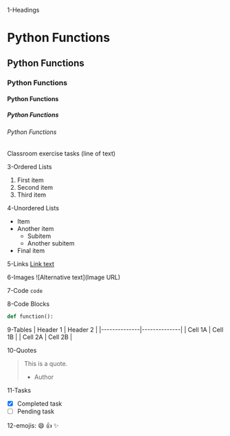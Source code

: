 1-Headings
# Python Functions
## Python Functions
### Python Functions
#### Python Functions
##### Python Functions
###### Python Functions

Classroom exercise tasks (line of text)

3-Ordered Lists
1. First item
2. Second item
3. Third item

4-Unordered Lists
- Item
- Another item
  * Subitem
  * Another subitem
- Final item

5-Links
[Link text](URL)

6-Images
![Alternative text](Image URL)

7-Code
`` code ``

8-Code Blocks
```python
def function():
  ```

9-Tables
| Header  1 | Header  2 |
|--------------|--------------|
| Cell  1A     | Cell  1B     |
| Cell  2A     | Cell  2B     |

10-Quotes
> This is a quote.
> - Author

11-Tasks
- [x] Completed task
- [ ] Pending task

12-emojis:
:smile: :+1: :sparkles:
